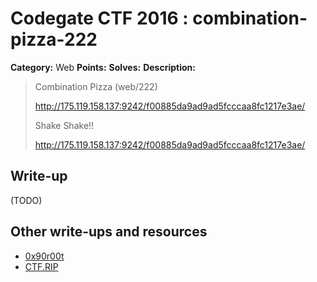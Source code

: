 # Codegate CTF 2016 : combination-pizza-222

**Category:** Web
**Points:**
**Solves:**
**Description:**

> Combination Pizza (web/222)
>
> <http://175.119.158.137:9242/f00885da9ad9ad5fcccaa8fc1217e3ae/>
>
>
> Shake Shake!!
>
> <http://175.119.158.137:9242/f00885da9ad9ad5fcccaa8fc1217e3ae/>


## Write-up

(TODO)

## Other write-ups and resources

* [0x90r00t](https://0x90r00t.com/2016/03/13/codegate-ctf-2016-web-222-combination-pizza-write-up/)
* [CTF.RIP](https://ctf.rip/codegate-2016-combination-pizza-web-challenge/)
